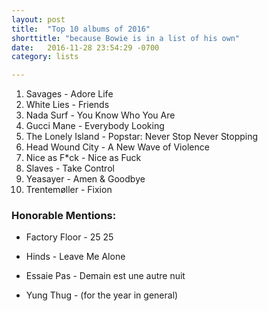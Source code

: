```yaml
---
layout: post
title:  "Top 10 albums of 2016"
shorttitle: "because Bowie is in a list of his own"
date:   2016-11-28 23:54:29 -0700
category: lists

---
```


1. Savages - Adore Life
2. White Lies - Friends 
3. Nada Surf - You Know Who You Are
4. Gucci Mane - Everybody Looking
5. The Lonely Island - Popstar: Never Stop Never Stopping
6. Head Wound City - A New Wave of Violence
7. Nice as F*ck - Nice as Fuck
8. Slaves - Take Control 
9. Yeasayer - Amen & Goodbye
10. Trentemøller - Fixion 

### Honorable Mentions:

+ Factory Floor - 25 25

+ Hinds - Leave Me Alone

+ Essaie Pas - Demain est une autre nuit

+ Yung Thug - (for the year in general)

